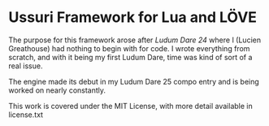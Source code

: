 # Ussuri Framework for Lua and LÖVE

The purpose for this framework arose after *Ludum Dare 24* where I (Lucien Greathouse) had nothing to begin with for code. I wrote everything from scratch, and with it being my first Ludum Dare, time was kind of sort of a real issue.

The engine made its debut in my Ludum Dare 25 compo entry and is being worked on nearly constantly.

This work is covered under the MIT License, with more detail available in license.txt
